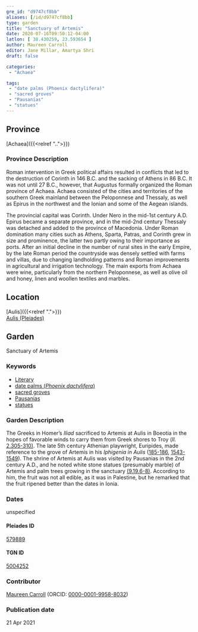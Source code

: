 ```yaml
---
gre_id: "d9747cf8bb"
aliases: [/id/d9747cf8bb]
type: garden
title: "Sanctuary of Artemis"
date: 2020-07-16T09:50:12-04:00
latlon: [ 38.430259, 23.593654 ]
author: Maureen Carroll
editor: Jane Millar, Amartya Shri
draft: false

categories:
 - "Achaea"

tags:
 - "date palms (Phoenix dactylifera)"
 - "sacred groves"
 - "Pausanias"
 - "statues"
---
```


## Province

[Achaea]({{<relref "..">}})

### Province Description

Roman intervention in Greek political affairs resulted in conflicts that led to the destruction of Corinth in 146 B.C. and the sacking of Athens in 86 B.C. It was not until 27 B.C., however, that Augustus formally organized the Roman province of Achaea. Achaea consisted of the cities and territories of the southern Greek mainland between the Peloponnese and Thessaly, as well as Epirus in the northwest and the Ionian and some of the Aegean islands.

The provincial capital was Corinth. Under Nero in the mid-1st century A.D. Epirus became a separate province, and in the mid-2nd century Thessaly was detached and added to the province of Macedonia. Under Roman domination many cities such as Athens, Sparta, Patras, and Corinth grew in size and prominence, the latter two partly owing to their importance as ports.  After an initial decline in the number of rural sites in the early Empire, by the late Roman period the countryside was densely settled with farms and villas, due to changing landholding patterns and Roman improvements in agricultural and irrigation technology. The main exports from Achaea were wine, particularly from the northern Peloponnese, as well as olive oil and honey, linen and woollen textiles and marbles.

## Location

[Aulis]({{<relref ".">}}) \
[Aulis (Pleiades)](https://pleiades.stoa.org/places/579889)

<!--### Location Description-->

<!-- LEAVE THIS BLANK FOR NOW -->

<!--## Sublocation-->

<!--### Sublocation Description-->

<!-- DESCRIPTION -->

## Garden

Sanctuary of Artemis

### Keywords

- [Literary](#)
- [date palms (*Phoenix dactylifera*)](http://powo.science.kew.org/taxon/urn:lsid:ipni.org:names:668912-1)
- [sacred groves](http://vocab.getty.edu/page/aat/300251876)
- [Pausanias](https://catalog.perseus.org/catalog/urn:cite:perseus:author.1054)
- [statues](http://vocab.getty.edu/page/aat/300047600)

### Garden Description

The Greeks in Homer’s *Iliad* sacrificed to Artemis at Aulis in Boeotia in the hopes of favorable winds to carry them from Greek shores to Troy (*Il.* [2.305-310)](http://data.perseus.org/citations/urn:cts:greekLit:tlg0012.tlg001.perseus-eng1:2.301-2.335). The late 5th century Athenian playwright, Euripides, made reference to the grove of Artemis in his *Iphigenia in Aulis* ([185-186](http://data.perseus.org/citations/urn:cts:greekLit:tlg0006.tlg018.perseus-eng1:185-205), [1543-1549](http://data.perseus.org/citations/urn:cts:greekLit:tlg0006.tlg018.perseus-eng1:1532-1577)).  The shrine of Artemis at Aulis was visited by Pausanias in the 2nd century A.D., and he noted white stone statues (presumably marble) of Artemis and palm trees growing in the sanctuary [(9.19.6-8)](http://data.perseus.org/citations/urn:cts:greekLit:tlg0525.tlg001.perseus-eng1:9.19). According to him, the fruit was not all edible, as it was in Palestine, but he remarked that the fruit ripened better than the dates in Ionia.

<!--### Maps-->

<!--
{{< image src="image_name.ext" alt="alt_text" title="CAPTION" >}}
-->

<!--### Plans-->

<!--
{{< image src="FILENAME" alt="ALT_TEXT" title="CAPTION" >}}
-->

<!--### Images-->

<!--
{{< image src="image_name.ext" alt="alt_text" title="CAPTION" >}}
-->

### Dates
unspecified

<!--
### Bibliography

- BIB_ENTRY [(worldcat)](WORLDCAT_LINK_URL)
-->

<!--#### Periodo ID-->

<!-- [PERIODO_ID](https://pleiades.stoa.org/places/PLEIADES_ID) -->

#### Pleiades ID

[579889](https://pleiades.stoa.org/places/579889)

#### TGN ID

[5004252](http://vocab.getty.edu/page/tgn/5004252)

### Contributor

[Maureen Carroll](#) (ORCID: [0000-0001-9958-8032](https://orcid.org/0000-0001-9958-8032))  

### Publication date


21 Apr 2021

<!--### Related articles-->

<!-- Links to other related articles. Leave blank for now -->
